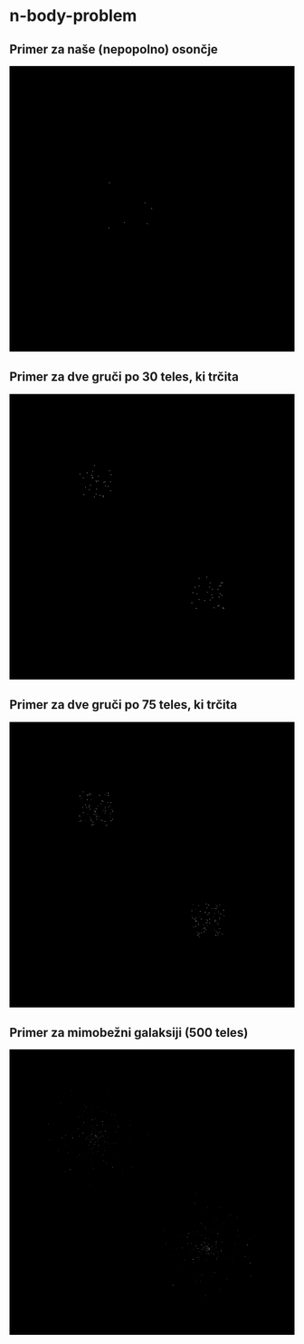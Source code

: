 # n-body-problem
## Primer za naše (nepopolno) osončje
![gif](test2.gif)

## Primer za dve gruči po 30 teles, ki trčita
![gif](60teles.gif)

## Primer za dve gruči po 75 teles, ki trčita
![gif](out2.gif)

## Primer za mimobežni galaksiji (500 teles)
![gif](mimobezni.gif)
